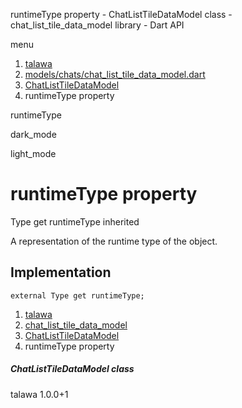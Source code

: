 




runtimeType property - ChatListTileDataModel class - chat\_list\_tile\_data\_model library - Dart API







menu

1. [talawa](../../index.html)
2. [models/chats/chat\_list\_tile\_data\_model.dart](../../models_chats_chat_list_tile_data_model/models_chats_chat_list_tile_data_model-library.html)
3. [ChatListTileDataModel](../../models_chats_chat_list_tile_data_model/ChatListTileDataModel-class.html)
4. runtimeType property

runtimeType


dark\_mode

light\_mode




# runtimeType property


Type
get
runtimeType
inherited

A representation of the runtime type of the object.


## Implementation

```
external Type get runtimeType;
```


 


1. [talawa](../../index.html)
2. [chat\_list\_tile\_data\_model](../../models_chats_chat_list_tile_data_model/models_chats_chat_list_tile_data_model-library.html)
3. [ChatListTileDataModel](../../models_chats_chat_list_tile_data_model/ChatListTileDataModel-class.html)
4. runtimeType property

##### ChatListTileDataModel class





talawa
1.0.0+1






